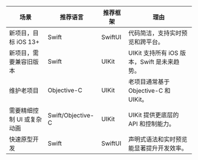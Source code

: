 | 场景                       | 推荐语言          | 推荐框架 | 理由                                        |
| -------------------------- | ----------------- | -------- | ------------------------------------------- |
| 新项目，目标 iOS 13+       | Swift             | SwiftUI  | 代码简洁，支持实时预览和跨平台。            |
| 新项目，需要兼容旧版本     | Swift             | UIKit    | UIKit 支持所有 iOS 版本，Swift 是未来趋势。 |
| 维护老项目                 | Objective-C       | UIKit    | 老项目通常基于 Objective-C 和 UIKit。       |
| 需要精细控制 UI 或复杂动画 | Swift/Objective-C | UIKit    | UIKit 提供更底层的 API 和控制能力。         |
| 快速原型开发               | Swift             | SwiftUI  | 声明式语法和实时预览能显著提升开发效率。    |
